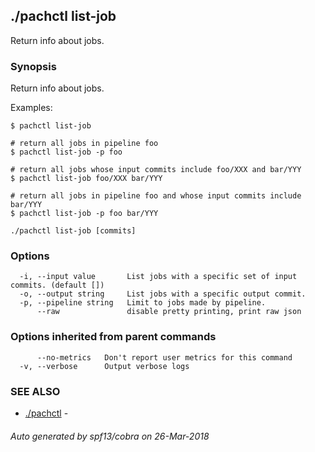 ## ./pachctl list-job

Return info about jobs.

### Synopsis


Return info about jobs.

Examples:

```sh# return all jobs
$ pachctl list-job

# return all jobs in pipeline foo
$ pachctl list-job -p foo

# return all jobs whose input commits include foo/XXX and bar/YYY
$ pachctl list-job foo/XXX bar/YYY

# return all jobs in pipeline foo and whose input commits include bar/YYY
$ pachctl list-job -p foo bar/YYY
```

```
./pachctl list-job [commits]
```

### Options

```
  -i, --input value       List jobs with a specific set of input commits. (default [])
  -o, --output string     List jobs with a specific output commit.
  -p, --pipeline string   Limit to jobs made by pipeline.
      --raw               disable pretty printing, print raw json
```

### Options inherited from parent commands

```
      --no-metrics   Don't report user metrics for this command
  -v, --verbose      Output verbose logs
```

### SEE ALSO
* [./pachctl](./pachctl.md)	 - 

###### Auto generated by spf13/cobra on 26-Mar-2018

